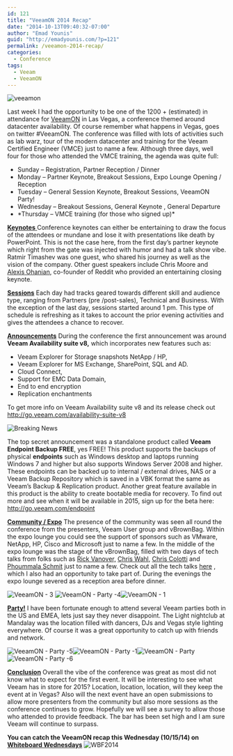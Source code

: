 ```yaml
---
id: 121
title: "VeeamON 2014 Recap"
date: "2014-10-13T09:40:32-07:00"
author: "Emad Younis"
guid: "http://emadyounis.com/?p=121"
permalink: /veeamon-2014-recap/
categories:
  - Conference
tags:
  - Veeam
  - VeeamON
---
```


![veeamon](https://emadyounis.com/assets/img/2014/10/veeamon.jpg?resize=300%2C39)

Last week I had the opportunity to be one of the 1200 + (estimated) in attendance for [VeeamON](http://go.veeam.com/veeamon) in Las Vegas, a conference themed around datacenter availability. Of course remember what happens in Vegas, goes on twitter #VeeamON. The conference was filled with lots of activities such as lab warz, tour of the modern datacenter and training for the Veeam Certified Engineer (VMCE) just to name a few. Although three days, well four for those who attended the VMCE training, the agenda was quite full:

- Sunday – Registration, Partner Reception / Dinner
- Monday – Partner Keynote, Breakout Sessions, Expo Lounge Opening / Reception
- Tuesday – General Session Keynote, Breakout Sessions, VeeamON Party!
- Wednesday – Breakout Sessions, General Keynote , General Departure
- \*Thursday – VMCE training (for those who signed up)\*

<span style="text-decoration: underline;">**Keynotes** </span>
Conference keynotes can either be entertaining to draw the focus of the attendees or mundane and lose it with presentations like death by PowerPoint. This is not the case here, from the first day’s partner keynote which right from the gate was injected with humor and had a talk show vibe. Ratmir Timashev was one guest, who shared his journey as well as the vision of the company. Other guest speakers include Chris Moore and [Alexis Ohanian](https://twitter.com/alexisohanian), co-founder of Reddit who provided an entertaining closing keynote.

<span style="text-decoration: underline;">**Sessions**</span>
Each day had tracks geared towards different skill and audience type, ranging from Partners (pre /post-sales), Technical and Business. With the exception of the last day, sessions started around 1 pm. This type of schedule is refreshing as it takes to account the prior evening activities and gives the attendees a chance to recover.

<span style="text-decoration: underline;">**Announcements**</span>
During the conference the first announcement was around **Veeam Availability suite v8,** which incorporates new features such as:

- Veeam Explorer for Storage snapshots NetApp / HP,
- Veeam Explorer for MS Exchange, SharePoint, SQL and AD.
- Cloud Connect,
- Support for EMC Data Domain,
- End to end encryption
- Replication enchantments

To get more info on Veeam Availability suite v8 and its release check out <http://go.veeam.com/availability-suite-v8>

![Breaking News](https://emadyounis.com/assets/img/2014/10/Breaking-News.jpg?resize=139%2C91)

The top secret announcement was a standalone product called **Veeam Endpoint Backup FREE**, yes FREE! This product supports the backups of physical **endpoints** such as Windows desktop and laptops running Windows 7 and higher but also supports Windows Server 2008 and higher. These endpoints can be backed up to internal / external drives, NAS or a Veeam Backup Repository which is saved in a VBK format the same as Veeam’s Backup &amp; Replication product. Another great feature available in this product is the ability to create bootable media for recovery. To find out more and see when it will be available in 2015, sign up for the beta here: <http://go.veeam.com/endpoint>

<span style="text-decoration: underline;">**Community / Expo**</span>
The presence of the community was seen all round the conference from the presenters, Veeam User group and vBrownBag. Within the expo lounge you could see the support of sponsors such as VMware, NetApp, HP, Cisco and Microsoft just to name a few. In the middle of the expo lounge was the stage of the vBrownBag, filled with two days of tech talks from folks such as [Rick Vanover,](https://twitter.com/RickVanover) [Chris Wahl](https://twitter.com/ChrisWahl), [Chris Colotti](https://twitter.com/ccolotti) and [Phoummala Schmit](https://twitter.com/PhoummalaSchmit) just to name a few. Check out all the tech talks [here](https://www.youtube.com/playlist?list=PL2rC-8e38bUXdga0h1mG8NJ6k85uVzEcs) , which I also had an opportunity to take part of. During the evenings the expo lounge severed as a reception area before dinner.

![VeeamON - 3](https://emadyounis.com/assets/img/2014/10/VeeamON-3.jpg?resize=273%2C153) ![VeeamON - Party -4](https://emadyounis.com/assets/img/2014/10/VeeamON-Party-4.jpg?resize=150%2C150)![VeeamON - 1](https://emadyounis.com/assets/img/2014/10/VeeamON-1.jpg?resize=151%2C151)

<span style="text-decoration: underline;">**Party!**</span>
I have been fortunate enough to attend several Veeam parties both in the US and EMEA, lets just say they never disappoint. The Light nightclub at Mandalay was the location filled with dancers, DJs and Vegas style lighting everywhere. Of course it was a great opportunity to catch up with friends and network.

![VeeamON - Party -5](https://emadyounis.com/assets/img/2014/10/VeeamON-Party-5.jpg?resize=150%2C150)![VeeamON - Party -1](https://emadyounis.com/assets/img/2014/10/VeeamON-Party-1.jpg?resize=141%2C150)![VeeamON - Party](https://emadyounis.com/assets/img/2014/10/VeeamON-Party.jpg?resize=150%2C150)![VeeamON - Party -6](https://emadyounis.com/assets/img/2014/10/VeeamON-Party-6.jpg?resize=124%2C150)

**<span style="text-decoration: underline;">Conclusion</span>**
Overall the vibe of the conference was great as most did not know what to expect for the first event. It will be interesting to see what Veeam has in store for 2015? Location, location, location, will they keep the event at in Vegas? Also will the next event have an open submissions to allow more presenters from the community but also more sessions as the conference continues to grow. Hopefully we will see a survey to allow those who attended to provide feedback. The bar has been set high and I am sure Veeam will continue to surpass.

**You can catch the VeeamON recap this Wednesday (10/15/14) on [Whiteboard Wednesdays](http://go.veeam.com/whiteboard-wednesdays.html)**
![WBF2014](https://emadyounis.com/assets/img/2014/10/WBF2014.png?resize=473%2C312)
